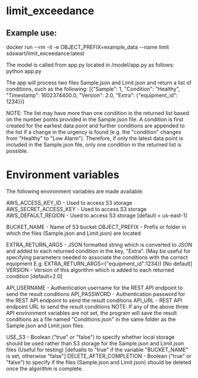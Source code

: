 # limit_exceedance

## Example use:
docker run --rm -it -e OBJECT_PREFIX=example_data --name limit sdswart/limit_exceedance:latest

The model is called from app.py located in /model/app.py as follows:
python app.py

The app will process two files Sample.json and Limit.json and return a list of conditions, such as the following:
[{"Sample": 1, "Condition": "Healthy", "Timestamp": 1602374400.0, "Version": 2.0, "Extra": {"equipment_id": 1234}}]

NOTE: The list may have more than one condition in the returned list based on the number points provided in the Sample.json file. A condition is first created for the earliest data point and further conditions are appended to the list if a change in the urgency is found (e.g. the "condition" changes from "Healthy" to "Low Alarm").
Therefore, if only the latest data point is included in the Sample.json file, only one condition in the returned list is possible.

# Environment variables
The following environment variables are made available:

AWS_ACCESS_KEY_ID - Used to access S3 storage
AWS_SECRET_ACCESS_KEY - Used to access S3 storage
AWS_DEFAULT_REGION - Used to access S3 storage [default = us-east-1]

BUCKET_NAME - Name of S3 bucket
OBJECT_PREFIX - Prefix or folder in which the files (Sample.json and Limit.json) are located

EXTRA_RETURN_ARGS - JSON formatted string which is converted to JSON and added to each returned condition in the key, "Extra". (May be useful for specifying parameters needed to associate the conditions with the correct equipment E.g. EXTRA_RETURN_ARGS={"equipment_id":1234}) [No default]
VERSION - Version of this algorithm which is added to each returned condition [default=2.0]

API_USERNAME - Authentication username for the REST API endpoint to send the result conditions
API_PASSWORD - Authentication password for the REST API endpoint to send the result conditions
API_URL - REST API endpoint URL to send the result conditions
    NOTE: If any of the above three API environment variables are not set, the program will save the result conditions as a file named "Conditions.json" in the same folder as the Sample.json and Limit.json files.

USE_S3 - Boolean ("true" or "false") to specify whether local storage should be used rather than S3 storage for the Sample.json and Limit.json files (Useful for testing) [defualts to "true" if the variable "BUCKET_NAME" is set, otherwise "false"]
DELETE_AFTER_COMPLETION - Boolean ("true" or "false") to specify if the files (Sample.json and Limit.json) should be deleted once the algorithm is complete.
